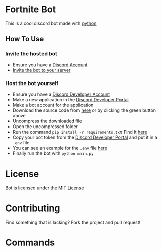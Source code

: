 # Fortnite Bot
This is a cool discord bot made with [python](https://www.python.org)

## How To Use
### Invite the hosted bot
- Ensure you have a [Discord Account](https://discord.com/)
- [Invite the bot to your server](https://discord.com/api/oauth2/authorize?client_id=806043362096447489&permissions=8&scope=bot)
### Host the bot yourself
- Ensure you have a [Discord Developer Account](https://discord.dev/)
- Make a new application in the [Discord Developer Portal](https://discord.dev/)
- Make a bot account for the application
- Download the source code from [here](https://github.com/DHRUV-CODER/Fortnite-Bot/archive/main.zip) or by clicking the green button above
- Uncompress the downloaded file
- Open the uncompressed folder
- Run the command `pip install -r requirements.txt` Find It [here](https://github.com/DHRUV-CODER/Latest-Discord-Bot/blob/main/requirements.txt)
- Copy your bot token from the [Discord Developer Portal](https://discord.dev/) and put it in a `.env` file
- You can see an example for the `.env` file [here](https://github.com/DHRUV-CODER/Fortnite-Bot/blob/main/dontenv.md)
- Finally run the bot with `python main.py`  

# License
Bot is licensed under the [MIT License](https://github.com/DHRUV-CODER/Latest-Discord-Bot/blob/main/LICENSE)

# Contributing
Find something that is lacking? Fork the project and pull request!

# Commands

[](https://github.com/DHRUV-CODER/Fortnite-Bot/blob/main/Images%20for%20Cmd/cmd1.PNG)
